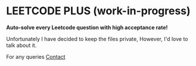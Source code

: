 # LEETCODE PLUS (work-in-progress)

**Auto-solve every Leetcode question with high acceptance rate!**


Unfortunately I have decided to keep the files private, However, I'd love to talk about it. 

For any queries [Contact](gauravmohit1324@gmail.com)
